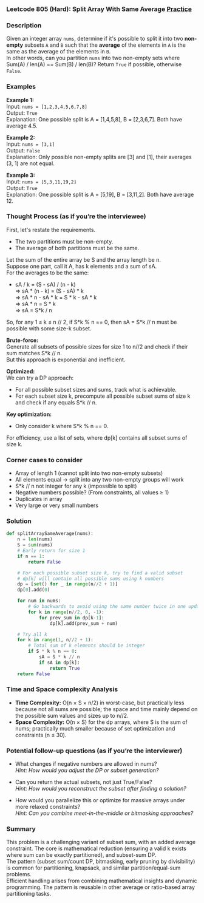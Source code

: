 ### Leetcode 805 (Hard): Split Array With Same Average [Practice](https://leetcode.com/problems/split-array-with-same-average)

### Description  
Given an integer array `nums`, determine if it's possible to split it into two **non-empty** subsets `A` and `B` such that the **average** of the elements in `A` is the same as the average of the elements in `B`.  
In other words, can you partition `nums` into two non-empty sets where Sum(A) / len(A) == Sum(B) / len(B)? Return `True` if possible, otherwise `False`.

### Examples  

**Example 1:**  
Input: `nums = [1,2,3,4,5,6,7,8]`  
Output: `True`  
Explanation: One possible split is A = [1,4,5,8], B = [2,3,6,7]. Both have average 4.5.

**Example 2:**  
Input: `nums = [3,1]`  
Output: `False`  
Explanation: Only possible non-empty splits are [3] and [1], their averages (3, 1) are not equal.

**Example 3:**  
Input: `nums = [5,3,11,19,2]`  
Output: `True`  
Explanation: One possible split is A = [5,19], B = [3,11,2]. Both have average 12.

### Thought Process (as if you’re the interviewee)  
First, let's restate the requirements.  
- The two partitions must be non-empty.
- The average of both partitions must be the same.

Let the sum of the entire array be S and the array length be n.  
Suppose one part, call it A, has k elements and a sum of sA.  
For the averages to be the same:  
- sA / k = (S - sA) / (n - k)  
=> sA \* (n - k) = (S - sA) \* k  
=> sA \* n - sA \* k = S \* k - sA \* k  
=> sA \* n = S \* k  
=> sA = S\*k / n  

So, for any 1 ≤ k ≤ n // 2, if S\*k % n == 0, then sA = S\*k // n must be possible with some size-k subset.

**Brute-force:**  
Generate all subsets of possible sizes for size 1 to n//2 and check if their sum matches S\*k // n.  
But this approach is exponential and inefficient.

**Optimized:**  
We can try a DP approach:  
- For all possible subset sizes and sums, track what is achievable.
- For each subset size k, precompute all possible subset sums of size k and check if any equals S\*k // n.

**Key optimization:**  
- Only consider k where S\*k % n == 0.

For efficiency, use a list of sets, where dp[k] contains all subset sums of size k.

### Corner cases to consider  
- Array of length 1 (cannot split into two non-empty subsets)
- All elements equal → split into any two non-empty groups will work
- S\*k // n not integer for any k (impossible to split)
- Negative numbers possible? (From constraints, all values ≥ 1)
- Duplicates in array  
- Very large or very small numbers

### Solution

```python
def splitArraySameAverage(nums):
    n = len(nums)
    S = sum(nums)
    # Early return for size 1
    if n == 1:
        return False

    # For each possible subset size k, try to find a valid subset
    # dp[k] will contain all possible sums using k numbers
    dp = [set() for _ in range(n//2 + 1)]
    dp[0].add(0)

    for num in nums:
        # Go backwards to avoid using the same number twice in one update
        for k in range(n//2, 0, -1):
            for prev_sum in dp[k-1]:
                dp[k].add(prev_sum + num)

    # Try all k
    for k in range(1, n//2 + 1):
        # Total sum of k elements should be integer
        if S * k % n == 0:
            sA = S * k // n
            if sA in dp[k]:
                return True
    return False
```

### Time and Space complexity Analysis  

- **Time Complexity:** O(n × S × n/2) in worst-case, but practically less because not all sums are possible; the space and time mainly depend on the possible sum values and sizes up to n//2.
- **Space Complexity:** O(n × S) for the dp arrays, where S is the sum of nums; practically much smaller because of set optimization and constraints (n ≤ 30).

### Potential follow-up questions (as if you’re the interviewer)  

- What changes if negative numbers are allowed in nums?  
  *Hint: How would you adjust the DP or subset generation?*

- Can you return the actual subsets, not just True/False?  
  *Hint: How would you reconstruct the subset after finding a solution?*

- How would you parallelize this or optimize for massive arrays under more relaxed constraints?  
  *Hint: Can you combine meet-in-the-middle or bitmasking approaches?*

### Summary
This problem is a challenging variant of subset sum, with an added average constraint. The core is mathematical reduction (ensuring a valid k exists where sum can be exactly partitioned), and subset-sum DP.  
The pattern (subset sum/count DP, bitmasking, early pruning by divisibility) is common for partitioning, knapsack, and similar partition/equal-sum problems.  
Efficient handling arises from combining mathematical insights and dynamic programming. The pattern is reusable in other average or ratio-based array partitioning tasks.